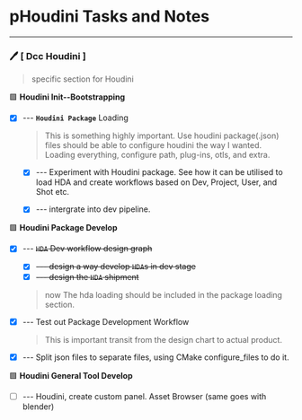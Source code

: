# pHoudini Tasks and Notes

----------------------------------------------------------------------------------
### :pen: [ Dcc Houdini ]
> specific section for Houdini

:green_square: **Houdini Init--Bootstrapping**
- [x] --- __`Houdini Package`__ Loading
    > This is something highly important. Use houdini package(.json) files should be able to configure houdini the way I wanted. Loading everything, configure path, plug-ins, otls, and extra.
    - [x] --- Experiment with Houdini package. See how it can be utilised to load HDA and create workflows based on Dev, Project, User, and Shot etc.
    - [x] --- intergrate into dev pipeline.


:green_square: **Houdini Package Develop**
- [x] --- <s>`HDA` Dev workflow design graph
    - [x] --- design a way develop `HDA`s in dev stage
    - [x] --- design the `HDA` shipment</s>
    
    > now The hda loading should be included in the package loading section.

- [x] --- Test out Package Development Workflow
    > This is important transit from the design chart to actual product.

- [x] --- Split json files to separate files, using CMake configure_files to do it.


:green_square: **Houdini General Tool Develop**
 - [ ] --- Houdini, create custom panel. Asset Browser (same goes with blender)
